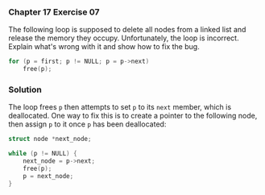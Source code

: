 ### Chapter 17 Exercise 07

The following loop is supposed to delete all nodes from a linked list and
release the memory they occupy. Unfortunately, the loop is incorrect. Explain
what's wrong with it and show how to fix the bug.

```c
for (p = first; p != NULL; p = p->next)
    free(p);
```

### Solution

The loop frees `p` then attempts to set `p` to its `next` member, which is
deallocated. One way to fix this is to create a pointer to the following node,
then assign `p` to it once `p` has been deallocated:

```c
struct node *next_node;

while (p != NULL) {
    next_node = p->next;
    free(p);
    p = next_node;
}
```
